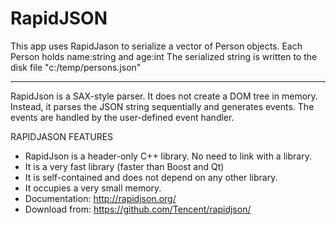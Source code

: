 # RapidJSON
This app uses RapidJason to serialize a vector of Person objects.
Each Person holds name:string and age:int
The serialized string is written to the disk file "c:/temp/persons.json"

------------------------------------------------------------------------------
RapidJson is a SAX-style parser. It does not create a DOM tree in memory.
Instead, it parses the JSON string sequentially and generates events.
The events are handled by the user-defined event handler.

RAPIDJASON FEATURES
- RapidJson is a header-only C++ library. No need to link with a library.
- It is a very fast library (faster than Boost and Qt)
- It is self-contained and does not depend on any other library.
- It occupies a very small memory.  
- Documentation: http://rapidjson.org/
- Download from: https://github.com/Tencent/rapidjson/


